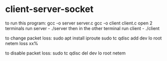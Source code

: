 # client-server-socket
to run this program:
gcc -o server server.c
gcc -o client client.c
open 2 terminals run server - ./server then in the other terminal run client - ./client

to change packet loss:
sudo apt install iproute
sudo tc qdisc add dev lo root netem loss xx%

to disable packet loss:
sudo tc qdisc del dev lo root netem
